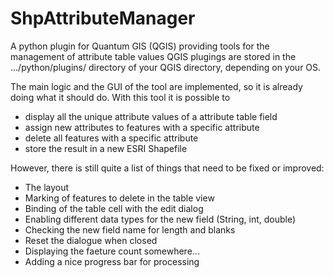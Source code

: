# ShpAttributeManager

A python plugin for Quantum GIS (QGIS) providing tools for the management of attribute table values QGIS plugings are stored in the .../python/plugins/ directory of your QGIS directory, depending on your OS.

The main logic and the GUI of the tool are implemented, so it is already doing what it should do. With this tool it is possible to

* display all the unique attribute values of a attribute table field
* assign new attributes to features with a specific attribute
* delete all features with a specific attribute
* store the result in a new ESRI Shapefile

However, there is still quite a list of things that need to be fixed or improved:

* The layout
* Marking of features to delete in the table view
* Binding of the table cell with the edit dialog
* Enabling different data types for the new field (String, int, double)
* Checking the new field name for length and blanks
* Reset the dialogue when closed
* Displaying the faeture count somewhere...
* Adding a nice progress bar for processing
